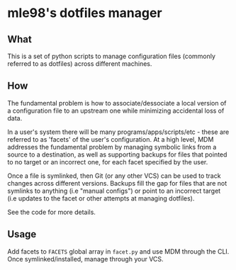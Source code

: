# mle98's dotfiles manager

## What
This is a set of python scripts to manage configuration files (commonly referred to as dotfiles) across different machines.

## How
The fundamental problem is how to associate/dessociate a local version of a configuration file to an upstream one while minimizing accidental loss of data. 

In a user's system there will be many programs/apps/scripts/etc - these are referred to as 'facets' of the user's configuration. At a high level, MDM addresses the fundamental problem by managing symbolic links from a source to a destination, as well as supporting backups for files that pointed to no target or an incorrect one, for each facet specified by the user.

Once a file is symlinked, then Git (or any other VCS) can be used to track changes across different versions. Backups fill the gap for files that are not symlinks to anything (i.e "manual configs") or point to an incorrect target (i.e updates to the facet or other attempts at managing dotfiles).

See the code for more details.

## Usage
Add facets to `FACETS` global array in `facet.py` and use MDM through the CLI. Once symlinked/installed, manage through your VCS.